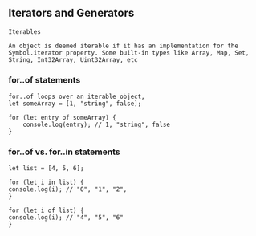 ## Iterators and Generators
    Iterables

    An object is deemed iterable if it has an implementation for the Symbol.iterator property. Some built-in types like Array, Map, Set, String, Int32Array, Uint32Array, etc

### for..of statements

    for..of loops over an iterable object, 
    let someArray = [1, "string", false];

    for (let entry of someArray) {
        console.log(entry); // 1, "string", false
    }

### for..of vs. for..in statements

    let list = [4, 5, 6];

    for (let i in list) {
    console.log(i); // "0", "1", "2",
    }

    for (let i of list) {
    console.log(i); // "4", "5", "6"
    }







